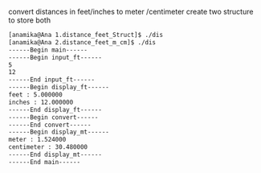 convert distances in feet/inches to meter /centimeter
create two structure to store both

```bash
[anamika@Ana 1.distance_feet_Struct]$ ./dis 
[anamika@Ana 2.distance_feet_m_cm]$ ./dis 
------Begin main------
------Begin input_ft------
5
12
------End input_ft------
------Begin display_ft------
feet : 5.000000
inches : 12.000000
------End display_ft------
------Begin convert------
------End convert------
------Begin display_mt------
meter : 1.524000
centimeter : 30.480000
------End display_mt------
------End main------
```